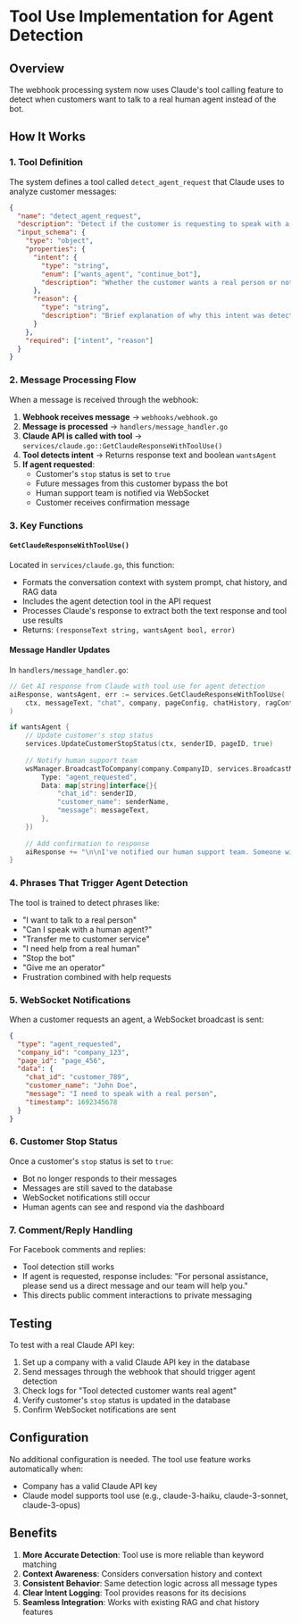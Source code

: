 # Tool Use Implementation for Agent Detection

## Overview
The webhook processing system now uses Claude's tool calling feature to detect when customers want to talk to a real human agent instead of the bot.

## How It Works

### 1. Tool Definition
The system defines a tool called `detect_agent_request` that Claude uses to analyze customer messages:

```json
{
  "name": "detect_agent_request",
  "description": "Detect if the customer is requesting to speak with a real human agent",
  "input_schema": {
    "type": "object",
    "properties": {
      "intent": {
        "type": "string",
        "enum": ["wants_agent", "continue_bot"],
        "description": "Whether the customer wants a real person or not"
      },
      "reason": {
        "type": "string",
        "description": "Brief explanation of why this intent was detected"
      }
    },
    "required": ["intent", "reason"]
  }
}
```

### 2. Message Processing Flow

When a message is received through the webhook:

1. **Webhook receives message** → `webhooks/webhook.go`
2. **Message is processed** → `handlers/message_handler.go`
3. **Claude API is called with tool** → `services/claude.go::GetClaudeResponseWithToolUse()`
4. **Tool detects intent** → Returns response text and boolean `wantsAgent`
5. **If agent requested**:
   - Customer's `stop` status is set to `true`
   - Future messages from this customer bypass the bot
   - Human support team is notified via WebSocket
   - Customer receives confirmation message

### 3. Key Functions

#### `GetClaudeResponseWithToolUse()`
Located in `services/claude.go`, this function:
- Formats the conversation context with system prompt, chat history, and RAG data
- Includes the agent detection tool in the API request
- Processes Claude's response to extract both the text response and tool use results
- Returns: `(responseText string, wantsAgent bool, error)`

#### Message Handler Updates
In `handlers/message_handler.go`:
```go
// Get AI response from Claude with tool use for agent detection
aiResponse, wantsAgent, err := services.GetClaudeResponseWithToolUse(
    ctx, messageText, "chat", company, pageConfig, chatHistory, ragContext
)

if wantsAgent {
    // Update customer's stop status
    services.UpdateCustomerStopStatus(ctx, senderID, pageID, true)
    
    // Notify human support team
    wsManager.BroadcastToCompany(company.CompanyID, services.BroadcastMessage{
        Type: "agent_requested",
        Data: map[string]interface{}{
            "chat_id": senderID,
            "customer_name": senderName,
            "message": messageText,
        },
    })
    
    // Add confirmation to response
    aiResponse += "\n\nI've notified our human support team. Someone will assist you shortly."
}
```

### 4. Phrases That Trigger Agent Detection

The tool is trained to detect phrases like:
- "I want to talk to a real person"
- "Can I speak with a human agent?"
- "Transfer me to customer service"
- "I need help from a real human"
- "Stop the bot"
- "Give me an operator"
- Frustration combined with help requests

### 5. WebSocket Notifications

When a customer requests an agent, a WebSocket broadcast is sent:
```json
{
  "type": "agent_requested",
  "company_id": "company_123",
  "page_id": "page_456",
  "data": {
    "chat_id": "customer_789",
    "customer_name": "John Doe",
    "message": "I need to speak with a real person",
    "timestamp": 1692345678
  }
}
```

### 6. Customer Stop Status

Once a customer's `stop` status is set to `true`:
- Bot no longer responds to their messages
- Messages are still saved to the database
- WebSocket notifications still occur
- Human agents can see and respond via the dashboard

### 7. Comment/Reply Handling

For Facebook comments and replies:
- Tool detection still works
- If agent is requested, response includes: "For personal assistance, please send us a direct message and our team will help you."
- This directs public comment interactions to private messaging

## Testing

To test with a real Claude API key:

1. Set up a company with a valid Claude API key in the database
2. Send messages through the webhook that should trigger agent detection
3. Check logs for "Tool detected customer wants real agent"
4. Verify customer's `stop` status is updated in the database
5. Confirm WebSocket notifications are sent

## Configuration

No additional configuration is needed. The tool use feature works automatically when:
- Company has a valid Claude API key
- Claude model supports tool use (e.g., claude-3-haiku, claude-3-sonnet, claude-3-opus)

## Benefits

1. **More Accurate Detection**: Tool use is more reliable than keyword matching
2. **Context Awareness**: Considers conversation history and context
3. **Consistent Behavior**: Same detection logic across all message types
4. **Clear Intent Logging**: Tool provides reasons for its decisions
5. **Seamless Integration**: Works with existing RAG and chat history features